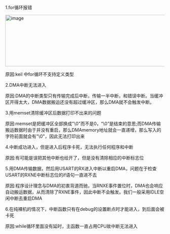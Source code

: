   1.for循环报错
  
  <img width="1124" height="163" alt="image" src="https://github.com/user-attachments/assets/a68da530-b046-44c5-86e8-53c4485e1f80" />

  原因:keil 中for循环不支持定义类型

  2.DMA中断无法进入

  原因:DMA的中断类型只有传输完成后中断，传输一半中断，和错误中断。当缓冲区开得太大，DMA数据搬运还没有超过缓冲区，那么DMA就不会触发中断。

  3.用memset清除缓冲区后数据打印不出来的问题

  原因:memset是把缓冲区全部换成"\0"而不是0，“\0”是结束的意思;而DMA传输搬运数据时由于并没有重启，那么DMAmemory地址就会一直递增，那么写入的字符前面就会有"\0"，因此无法打印出来

  4.中断成功进入，但是进入后程序卡死，无法执行任何程序和中断

  原因:有可能是误把其他中断也给开了，但是没有清除相应的中断标志位

  5.用DMA传输数据，然后用USART的RX进入中断以重启DMA，问题在于检查USART的RXNE中断标志位的if语句一直进不去

  原因:程序设计理念与DMA的初衷背道而驰，当RNXE事件置位时，DMA也会响应自动搬运数据，从而清除了RXNE事件，因此中断不会触发。我们一般采用IDLE空闲中断去重启DMA

  6.在纯裸机的情况下，中断函数只有在debug的设置断点时才能进入，到后面会被卡死

  原因:while循环里面没有延时，主函数一直占用CPU故中断无法进入
